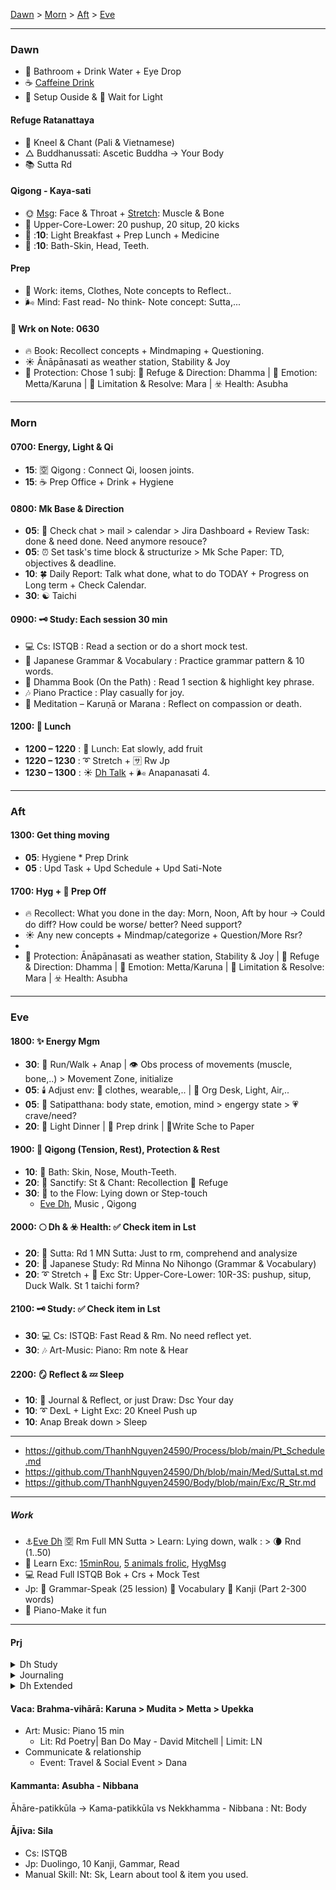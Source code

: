 [Dawn](#Dawn) > [Morn](#Morn) > [Aft](#Aft) > [Eve](#Eve)  </br>

---
### Dawn
- 🚽 Bathroom + Drink Water + Eye Drop
- ☕ [Caffeine Drink](https://github.com/ThanhNguyen24590/Body/blob/main/Food/Drink-Supplement.md)
- 🌄 Setup Ouside & 🔅 Wait for Light
#### Refuge Ratanattaya
- 🎼 Kneel & Chant (Pali & Vietnamese)
- △ Buddhanussati: Ascetic Buddha -> Your Body
- 📚 Sutta Rd
#### Qigong - Kaya-sati
- 🌞 [Msg](https://github.com/ThanhNguyen24590/Body/blob/main/Exc/lstMsg.md): Face & Throat + [Stretch](https://github.com/ThanhNguyen24590/Body/blob/main/Exc/R_DexL.md): Muscle & Bone
- 💪 Upper-Core-Lower: 20 pushup, 20 situp, 20 kicks
- 🍵 :**10**: Light Breakfast + Prep Lunch + Medicine
- 🚿 :**10**: Bath-Skin, Head, Teeth.
#### Prep
- 🐜 Work: items, Clothes, Note concepts to Reflect..
- 🌬 Mind: Fast read- No think- Note concept: Sutta,...

#### 🚌 Wrk on Note: **0630**
- 🔥 Book: Recollect concepts + Mindmaping + Questioning.
- ☀️ Ānāpānasati as weather station, Stability & Joy
- 🔵 Protection: Chose 1 subj: 🙏 Refuge & Direction: Dhamma | 🌌 Emotion: Metta/Karuna | 🍖 Limitation & Resolve: Mara | ☣️ Health: Asubha

---
### Morn
#### 0700: Energy, Light & Qi
- **15**: 🈳 Qigong : Connect Qi, loosen joints.
- **15**: ☕ Prep Office + Drink + Hygiene

#### 0800: Mk Base & Direction
- **05**: 🎯 Check chat > mail > calendar > Jira Dashboard + Review Task: done & need done. Need anymore resouce?
- **05**: ⏰ Set task's time block & structurize > Mk Sche Paper: TD, objectives & deadline.
- **10**: 🍀 Daily Report: Talk what done, what to do TODAY + Progress on Long term + Check Calendar.  
- **30**: ☯️ Taichi

#### 0900: 🗝️ Study: Each session 30 min
- 💻 Cs: ISTQB : Read a section or do a short mock test.  
- 🎐 Japanese Grammar & Vocabulary : Practice grammar pattern & 10 words.
- 📖 Dhamma Book (On the Path) : Read 1 section & highlight key phrase.
- 🎶 Piano Practice : Play casually for joy.
- 🧘 Meditation – Karuṇā or Marana : Reflect on compassion or death. 


#### 1200: 🥗 Lunch
- **1200 – 1220** : 🥗 Lunch: Eat slowly, add fruit
- **1220 – 1230** : ➰ Stretch + 🈂️ Rw Jp
- **1230 – 1300** : ☀️ [Dh Talk](https://www.dhammatalks.org/audio/morning/) + 🌬️ Anapanasati 4.

---
### Aft
#### 1300: Get thing moving
- **05**: Hygiene * Prep Drink
- **05** : Upd Task + Upd Schedule + Upd Sati-Note

#### 1700: Hyg + 🚌 Prep Off
- 🔥 Recollect: What you done in the day: Morn, Noon, Aft by hour -> Could do diff? How could be worse/ better? Need support?
- ☀ Any new concepts + Mindmap/categorize + Question/More Rsr?
-  
- 🔵 Protection: Ānāpānasati as weather station, Stability & Joy | 🙏 Refuge & Direction: Dhamma | 🌌 Emotion: Metta/Karuna | 🍖 Limitation & Resolve: Mara | ☣️ Health: Asubha

---
### Eve
#### 1800: ✨ Energy Mgm
- **30**: 🚶 Run/Walk + Anap | 👁️ Obs process of movements (muscle, bone,..) > Movement Zone, initialize
- **05**: 🕯️ Adjust env: 👅 clothes, wearable,.. | 🏡 Org Desk, Light, Air,.. 
- **05**: 🔅 Satipatthana: body state, emotion, mind > engergy state > 💗 crave/need?
- **20**: 🍲 Light Dinner | 🍷 Prep drink | 📝Write Sche to Paper

#### 1900: 🧿 Qigong (Tension, Rest), Protection & Rest
- **10**: 🚿 Bath: Skin, Nose, Mouth-Teeth.
- **20**: 🌿 Sanctify: St & Chant: Recollection 🙏 Refuge
- **30**: 🎼 to the Flow: Lying down or Step-touch
  - [Eve Dh](https://www.dhammatalks.org/audio/evening/), Music , Qigong

#### 2000: 🌕 Dh & ☣️ Health: ✅ Check item in Lst
- **20**: 📖 Sutta: Rd 1 MN Sutta: Just to rm, comprehend and analysize 
- **20**: 🎐 Japanese Study: Rd Minna No Nihongo (Grammar & Vocabulary)
- **20**: ➰ Stretch + 💪 Exc Str: Upper-Core-Lower: 10R-3S: pushup, situp, Duck Walk. St 1 taichi form?

#### 2100: 🗝️ Study: ✅ Check item in Lst
- **30**: 💻 Cs: ISTQB: Fast Read & Rm. No need reflect yet.
- **30**: 🎶 Art-Music: Piano: Rm note & Hear

#### 2200: 🪞 Reflect & 💤 Sleep
- **10**: 📓 Journal & Reflect, or just Draw: Dsc Your day
- **10**: ➰ DexL + Light Exc: 20 Kneel Push up
- **10**: Anap Break down > Sleep

---
+ https://github.com/ThanhNguyen24590/Process/blob/main/Pt_Schedule.md
+ https://github.com/ThanhNguyen24590/Dh/blob/main/Med/SuttaLst.md
+ https://github.com/ThanhNguyen24590/Body/blob/main/Exc/R_Str.md
---
##### Work
+ :anchor:[Eve Dh](https://www.dhammatalks.org/audio/evening/) :u7a7a: Rm Full MN Sutta > Learn: Lying down, walk : > :waning_crescent_moon: Rnd (1..50)
+ :muscle: Learn Exc: [15minRou](https://github.com/ThanhNguyen24590/Process/blob/main/Body/15minRou.md), [5 animals frolic](https://github.com/ThanhNguyen24590/Process/blob/main/Body/5-Animals.md), [HygMsg](https://github.com/ThanhNguyen24590/Process/blob/main/Body/HygMsg.md)
+ :computer: Read Full ISTQB Bok + Crs + Mock Test
+ Jp: :fallen_leaf: Grammar-Speak (25 lession) :cherry_blossom: Vocabulary :mount_fuji: Kanji (Part 2-300 words)
+ :musical_keyboard: Piano-Make it fun  

---
#### Prj
<details><summary>Dh Study</summary>

Daily
+ Rm & Org TriPitaka: Rd [MN 1](https://suttacentral.net/mn-mulapannasa) | [Ls](https://www.paliaudio.com/majjhima-nikaya) | Rsr Pali -> Vid Sutta
+ Chant (Find Chant zone with suitable rythm), Dh Talk ([Morn Short](https://www.dhammatalks.org/audio/morning/), [Eve](https://www.dhammatalks.org/audio/evening/)), Med
+ Rd: [stg On The Path](https://www.dhammatalks.org/books/OnThePath/Section0001.html)

Weekly
+ [Med Guide](https://www.dhammatalks.org/mp3_guidedMed_index.html)
+ Long Talk: [Lecture](https://www.dhammatalks.org/audio/lectures/), [Ajahn Sujato](https://bswa.org/teachings/?teaching_topic=0&teacher=585&media_type=&keywords=), [Ajahn Brahm](https://bswa.org/teachings/?teaching_topic=0&teacher=564&media_type=&keywords=)
+ Rsr: Csr: Early Meditation + Ajahn Brahmamavaso, ...
  + Neuroscience, Psychology & Science of Mind: Robert M. Sapolsky - Behave (Lib>NonFic.Mind),
  + Wiki: https://en.wikipedia.org/wiki/Emotion
</details>
<details><summary>Journaling</summary>

+ Hour start: Mk sche & goal for each hour.
+ Hour end: Log Emotion  & Check Progress > Journaling > Rw & Upd Process
</details>

<details>
  <summary>Dh Extended</summary>
+ Expand [Kammaṭṭhāna](https://en.wikipedia.org/wiki/Kamma%E1%B9%AD%E1%B9%ADh%C4%81na)
+ Rd [stg Mindful of the Body](https://www.dhammatalks.org/books/MindfulBody/Section0001.html)
+ Ls Dhamma talk, Med Guide > Med : Thai forest tradition: Thanissaro, Ajahn Brahm, Ajahn Sujato,...
+ Myanmar tradition, Buddhism Academia, History & Nonfiction : Pa Auk, Bikkhu Bodhi, Culadasa,..+ : Why Buddhism is true
+ Eastern Philosophy: Mahayana, vajrayana, secular Buddhism, Chinese philosophy, Indian philosophy
+ Philosophy of mind: Western philosophy
+  Productivity: Learning how to learn, time mng.
</details>



#### Vaca: Brahma-vihārā: Karuna > Mudita > Metta > Upekka
+ Art: Music: Piano 15 min
  + Lit: Rd Poetry| Ban Do May - David Mitchell | Limit: LN
+ Communicate & relationship
  + Event: Travel & Social Event > Dana
#### Kammanta: Asubha - Nibbana 
Āhāre-patikkūla -> Kama-patikkūla vs Nekkhamma - Nibbana : Nt: Body
#### Ājīva: Sila
+ Cs: ISTQB
+ Jp: Duolingo, 10 Kanji, Gammar, Read
+ Manual Skill: Nt: Sk, Learn about tool & item you used.
















































